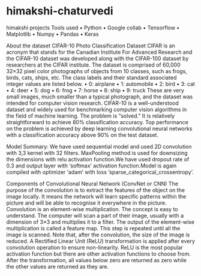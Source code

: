 # himakshi-chaturvedi
himakshi projects
Tools used
• Python
• Google collab
• Tensorflow
• Matplotlib
• Numpy
• Pandas
• Keras
 
 About the dataset
CIFAR-10 Photo Classification Dataset
CIFAR is an acronym that stands for the Canadian Institute For Advanced Research and the CIFAR-10 dataset was developed along with the CIFAR-100 dataset by researchers at the CIFAR institute.
The dataset is comprised of 60,000 32×32 pixel color photographs of objects from 10 classes, such as frogs, birds, cats, ships, etc. The class labels and their standard associated integer values are listed below.
• 0: airplane
• 1: automobile
• 2: bird
• 3: cat
• 4: deer
• 5: dog
• 6: frog
• 7: horse
• 8: ship
• 9: truck
These are very small images, much smaller than a typical photograph, and the dataset was intended for computer vision research.
CIFAR-10 is a well-understood dataset and widely used for benchmarking computer vision algorithms in the field of machine learning. The problem is “solved.” It is relatively straightforward to achieve 80% classification accuracy. Top performance on the problem is achieved by deep learning convolutional neural networks with a classification accuracy above 90% on the test dataset.

  Model Summary:
We have used sequential model and used 2D convolution with 3,3 kernel with 32 filters. MaxPooling method is used for downsizing the dimensions with relu activation function.We have used dropout rate of 0.3 and output layer with ‘softmax’ activation function.Model is again compiled with optimizer ‘adam’ with loss ‘sparse_categorical_crossentropy’.
 
 Components of Convolutional Neural Network (ConvNet or CNN)
The purpose of the convolution is to extract the features of the object on the image locally. It means the network will learn specific patterns within the picture and will be able to recognise it everywhere in the picture.
Convolution is an element-wise multiplication. The concept is easy to understand. The computer will scan a part of their image, usually with a dimension of 3×3 and multiplies it to a filter. The output of the element-wise multiplication is called a feature map. This step is repeated until all the image is scanned. Note that, after the convolution, the size of the image is reduced.
A Rectified Linear Unit (ReLU) transformation is applied after every convolution operation to ensure non-linearity. ReLU is the most popular activation function but there are other activation functions to choose from.
After the transformation, all values below zero are returned as zero while the other values are returned as they are.

 
